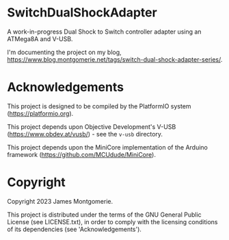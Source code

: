 # SwitchDualShockAdapter

A work-in-progress Dual Shock to Switch controller adapter using an ATMega8A and V-USB.

I'm documenting the project on my blog, https://www.blog.montgomerie.net/tags/switch-dual-shock-adapter-series/.


# Acknowledgements

This project is designed to be compiled by the PlatformIO system (https://platformio.org).

This project depends upon Objective Development's V-USB (https://www.obdev.at/vusb/) - see the `v-usb` directory.

This project depends upon the MiniCore implementation of the Arduino framework (https://github.com/MCUdude/MiniCore).


# Copyright

Copyright 2023 James Montgomerie.

This project is distributed under the terms of the GNU General Public License (see LICENSE.txt), in order to comply with the licensing conditions of its dependencies (see 'Acknowledgements').
